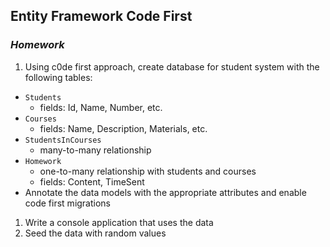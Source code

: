 ## Entity Framework Code First
### _Homework_

1.  Using c0de first approach, create database for student system with the following tables:
  * `Students`
    * fields: Id, Name, Number, etc.
  * `Courses`
    * fields: Name, Description, Materials, etc.
  * `StudentsInCourses`
    * many-to-many relationship
  * `Homework`
    * one-to-many relationship with students and courses
    * fields: Content, TimeSent
  * Annotate the data models with the appropriate attributes and enable code first migrations
1.  Write a console application that uses the data
1.  Seed the data with random values